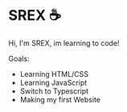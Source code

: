 <p align=center><h1>SREX ☕</h1><p>  

Hi, I'm SREX, im learning to code!

Goals: 
- Learning HTML/CSS
- Learning JavaScript
- Switch to Typescript
- Making my first Website

